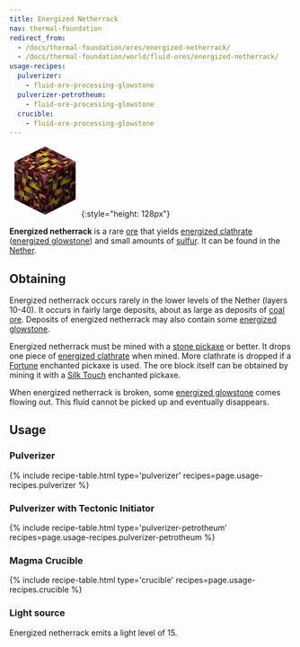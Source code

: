```yaml
---
title: Energized Netherrack
nav: thermal-foundation
redirect_from:
  - /docs/thermal-foundation/ores/energized-netherrack/
  - /docs/thermal-foundation/world/fluid-ores/energized-netherrack/
usage-recipes:
  pulverizer:
    - fluid-ore-processing-glowstone
  pulverizer-petrotheum:
    - fluid-ore-processing-glowstone
  crucible:
    - fluid-ore-processing-glowstone
---
```


![Energized netherrack](/assets/images/thermal-foundation/ore-fluid-glowstone.png){:style="height: 128px"}


**Energized netherrack** is a rare [ore](https://minecraft.gamepedia.com/Ore)
that yields [energized clathrate](/docs/energized-clathrate/) ([energized
glowstone](/docs/energized-glowstone/)) and small amounts of
[sulfur](/docs/sulfur/). It can be found in the
[Nether](https://minecraft.gamepedia.com/The_Nether).


Obtaining
---------

Energized netherrack occurs rarely in the lower levels of the Nether (layers
10-40). It occurs in fairly large deposits, about as large as deposits of [coal
ore](https://minecraft.gamepedia.com/Coal_Ore). Deposits of energized netherrack
may also contain some [energized glowstone](/docs/energized-glowstone/).

Energized netherrack must be mined with a [stone
pickaxe](https://minecraft.gamepedia.com/Pickaxe) or better. It drops one piece
of [energized clathrate](/docs/energized-clathrate/) when mined. More clathrate
is dropped if a [Fortune](https://minecraft.gamepedia.com/Fortune) enchanted
pickaxe is used. The ore block itself can be obtained by mining it with a [Silk
Touch](https://minecraft.gamepedia.com/Silk_Touch) enchanted pickaxe.

When energized netherrack is broken, some [energized
glowstone](/docs/energized-glowstone/) comes flowing out. This fluid cannot be
picked up and eventually disappears.


Usage
-----

### Pulverizer
{% include recipe-table.html type='pulverizer' recipes=page.usage-recipes.pulverizer %}

### Pulverizer with Tectonic Initiator
{% include recipe-table.html type='pulverizer-petrotheum' recipes=page.usage-recipes.pulverizer-petrotheum %}

### Magma Crucible
{% include recipe-table.html type='crucible' recipes=page.usage-recipes.crucible %}

### Light source
Energized netherrack emits a light level of 15.
